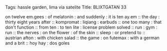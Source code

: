 Tags: hassle garden, lima via satelite
Title: BLIXTGATAN 33
  
on twelve em.gees : of melatonin : and suddenly : it is ten ay.em :: the day : thirty eight years after :: kompromat : liqiang : earbuds :: one too many : that don't function :: from ten : to ten lite : license problem solved :: run : gym : run ::  the nerves : on the flower : of the skin :: sleep : or pretend to :: austrian afton : with chicken salad :: the game : on futemax : with a german and a brit :: hoy hay : dos goles